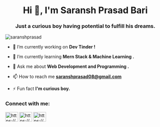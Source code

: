 <h1 align="center">Hi 👋, I'm Saransh Prasad Bari</h1>
<h3 align="center">Just a curious boy having potential to fulfill his dreams.</h3>

<p align="left"> <img src="https://komarev.com/ghpvc/?username=saranshprasad&label=Profile%20views&color=0e75b6&style=flat" alt="saranshprasad" /> </p>

- 🔭 I’m currently working on **Dev Tinder !**

- 🌱 I’m currently learning **Mern Stack & Machine Learning .**

- 💬 Ask me about **Web Development and Programming .**

- 📫 How to reach me **saranshprasad08@gmail.com**

- ⚡ Fun fact **I'm curious boy.**

<h3 align="left">Connect with me:</h3>
<p align="left">
<a href="https://linkedin.com/in/https://www.linkedin.com/in/saranshprasadbari/" target="blank"><img align="center" src="https://raw.githubusercontent.com/rahuldkjain/github-profile-readme-generator/master/src/images/icons/Social/linked-in-alt.svg" alt="https://www.linkedin.com/in/saranshprasadbari/" height="30" width="40" /></a>
<a href="https://instagram.com/https://www.instagram.com/___saransh.__/" target="blank"><img align="center" src="https://raw.githubusercontent.com/rahuldkjain/github-profile-readme-generator/master/src/images/icons/Social/instagram.svg" alt="https://www.instagram.com/___saransh.__/" height="30" width="40" /></a>
<a href="https://www.hackerrank.com/https://www.hackerrank.com/profile/saranshprasad08" target="blank"><img align="center" src="https://raw.githubusercontent.com/rahuldkjain/github-profile-readme-generator/master/src/images/icons/Social/hackerrank.svg" alt="https://www.hackerrank.com/profile/saranshprasad08" height="30" width="40" /></a>
</p>


